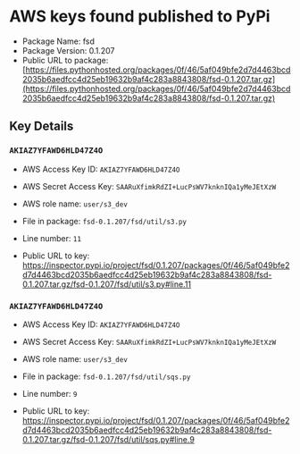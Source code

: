 # AWS keys found published to PyPi

* Package Name: fsd
* Package Version: 0.1.207
* Public URL to package: [https://files.pythonhosted.org/packages/0f/46/5af049bfe2d7d4463bcd2035b6aedfcc4d25eb19632b9af4c283a8843808/fsd-0.1.207.tar.gz](https://files.pythonhosted.org/packages/0f/46/5af049bfe2d7d4463bcd2035b6aedfcc4d25eb19632b9af4c283a8843808/fsd-0.1.207.tar.gz)

## Key Details

### `AKIAZ7YFAWD6HLD47Z4O`

* AWS Access Key ID: `AKIAZ7YFAWD6HLD47Z4O`
* AWS Secret Access Key: `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` 
* AWS role name: `user/s3_dev`
* File in package: `fsd-0.1.207/fsd/util/s3.py`
* Line number: `11`

* Public URL to key: https://inspector.pypi.io/project/fsd/0.1.207/packages/0f/46/5af049bfe2d7d4463bcd2035b6aedfcc4d25eb19632b9af4c283a8843808/fsd-0.1.207.tar.gz/fsd-0.1.207/fsd/util/s3.py#line.11



### `AKIAZ7YFAWD6HLD47Z4O`

* AWS Access Key ID: `AKIAZ7YFAWD6HLD47Z4O`
* AWS Secret Access Key: `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` 
* AWS role name: `user/s3_dev`
* File in package: `fsd-0.1.207/fsd/util/sqs.py`
* Line number: `9`

* Public URL to key: https://inspector.pypi.io/project/fsd/0.1.207/packages/0f/46/5af049bfe2d7d4463bcd2035b6aedfcc4d25eb19632b9af4c283a8843808/fsd-0.1.207.tar.gz/fsd-0.1.207/fsd/util/sqs.py#line.9


